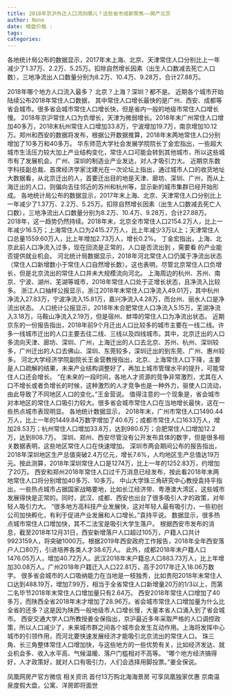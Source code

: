```yaml
---
title: 2018年京沪外迁人口流向哪儿？这些省市成新聚焦——房产北京
author: None
date: 楼盘价格 : 
tags: 
categories: 
---
```

各地统计局公布的数据显示，2017年末上海、北京、天津常住人口分别比上一年减少了1.37万、2.2万、5.25万。扣除自然增长因素（出生人口数减去死亡人口数），三地净流出人口数量分别为8.2万、10.4万、9.28万，合计27.88万。
<!-- more -->
2018年哪个地方人口流入最多？
北京？上海？深圳？都不是。
近期各个城市开始陆续公布2018年常住人口数据， 其中常住人口增长最快的是广州、西安、成都等省会城市。很多省会城市常住人口增长快，但是省内一般的地级市常住人口增长慢。
2018年京沪常住人口为负增长，天津为微弱增长。2018年末广州常住人口增加40多万，2018末杭州常住人口增加33.8万，宁波增加19.7万，南京增加10.12万。郑州和西安的数据将发布，根据公开数据推算，2018年末两地常住人口分别增加了10多万和40多万。
华东师范大学社会发展学院院长丁金宏指出，一些超大城市生活压力较大加上产业结构变化，常住人口可能会转到其他城市，所以这些城市有了发展机会。广州、深圳的制造业产业发达，对人才吸引力大。
近期京东数字科技副总裁、首席经济学家沈建光在一次论坛上指出，通过城市人口的收货地址大数据看，从北京迁出的人，首要迁出目的地是天津、廊坊、深圳、广州，而从上海迁出的人口，则偏向去往邻近的苏州和杭州等，显示新的城市集群已经开始形成。
各地统计局公布的数据显示，2017年末上海、北京、天津常住人口分别比上一年减少了1.37万、2.2万、5.25万。扣除自然增长因素（出生人口数减去死亡人口数），三地净流出人口数量分别为8.2万、10.4万、9.28万，合计27.88万。
2018年，这一趋势仍然持续。2018年末，北京全市常住人口2154.2万人，比上一年减少16.5万；上海常住人口为2415.27万人，比上年减少3万以上；天津常住人口总量1559.60万人，比上年增加2.73万人，增长0.2%。
丁金宏指出，上海、北京此前人口净流入过多，现在回流是正常的，人口是否流出到
，需要看
的产业能否提供就业机会。
河北统计局数据显示，2018年河北常住人口仍属于净流出状态（常住人口新增数小于常住人口自然增长数）。这也表明，尽管北京常住人口负增长，但是北京流出的常住人口并未大规模流向河北。
上海周边的杭州、苏州、南京、宁波、湖州、芜湖等城市，2018年常住人口处于正增长状态，且净流入比较多。
浙江人口抽样公报显示，浙江2018年末常住人口净流入49.01万，其中杭州净流入27.83万，宁波净流入15.81万，嘉兴净流入4.28万，而台州、丽水人口是净流出状态。
人口统计公报显示，2018年末合肥常住人口净流入5.15万，芜湖净流入3.18万，马鞍山净流入2.19万，但是宿州、蚌埠的常住人口为净流出状态。
近期京东的一份报告指出，2018年前9个月迁出人口比较多的城市主要在一线二线。许多一线城市迁出的人口主要去往二线、三线以及四线城市。其中，北京迁出的人口多流向天津、廊坊、深圳、广州，上海迁出的人口去北京、苏州、杭州、深圳较多，广州迁出的人口去佛山、深圳、东莞较多，深圳迁出的到东莞、广州、惠州较多。
河北大学经济学院副院长王金营教授指出，北京、上海常住人口下降，主要是人口疏解的结果，未来产业结构调整好了，再加上城市管理水平的提升，可能常住人口还会增长。
“在未来的一段时间，各地人才资源的竞争非常激烈，尤其在人口不增长或者负增长的时候，这种激烈的人才竞争也是一种外力，驱使人口流动，由此导致了不同地区人口的变化。”王金营说。
值得注意的一个现象是，省会城市对本地区的常住人口吸引力较大。很多省会城市常住人口在当地增长最快，这在一些热点城市表现明显。
各地统计数据显示， 2018年末，广州市常住人口1490.44万人，比上一年的1449.84万数字增加了40.6万；成都市常住人口1633万人，增加28.53万；杭州常住人口增加33.8万，达到980.6万；合肥常住人口增加12.2万，达到808.7万。
深圳、郑州、西安尽管没有公开发布具体的数字，但是很多相关数据表明，这些地区常住人口在快速增加。
深圳市两会期间公布的报告指出，2018年深圳地区生产总值突破2.4万亿元，增长7.6%，人均地区生产总值达19万元。按此测算，2018年深圳常住人口是1274万，比上一年的1252.83万，约增加了20万。
西安和郑州2018年常住人口过千万消息已经发布，按此看2018年末两地常住人口将分别增加40多万、10多万。
中山大学珠三角研究中心教授袁持平指出，一些热点城市占据国家战略要地，比如长江经济带、粤港澳大湾区，这些城市发展得快是正常的。同时，武汉、成都、西安也出台了很多吸引人才的政策，对年轻人吸引力大。
“很多地方高科技产业发展快，这对年轻人最有吸引力，一些初创公司加快孵化，有利于促进产业发展和人口增长。”袁持平说。
数据显示，很多热点城市常住人口增加快，其不二法宝是吸引大学生落户。
根据西安市发布的消息，截至2018年12月31日，西安新增落户人口超过105万，户籍人口共计9923159人，将突破1000万。根据2019年西安政府工作报告，2018年全年西安落户人口80万，引进培养各类人才38.6万人。
此外，成都2018年末户籍人口1476.05万人，增加40.72万人。武汉2018年末户籍总人口883.73万人，比上年增加30.08万人。广州2018年户籍迁入人口22.81万，高于2017年迁入18.06万数字。
很多省会城市的人口吸纳能力在当地是一枝独秀，比如贵阳2018年末常住人口达到488.19万，增加7.99万，相当于全省常住人口新增量20万的1/3以上，而第二名毕节2018年末常住人口增加量只有2.64万。
西安2018年常住人口增加了40多万，而陕西全省2018年末才增加了28.96万。省会城市常住人口增加量为什么比全省的还多？这是因为陕西一般地级市人口增长慢，大量本省人口涌入到了省会城市。
西安交通大学人口所教授姜全保指出，京沪最近多年采取严格的人口调控政策，所以人口减少了，未来城市群之间各个城市会发生互动作用。上海将发挥中心城市的引领作用，而河北要快速发展经济才能吸引北京流出的常住人口。
珠三角、长三角整体常住人口增加快，与这些地方的一些优势有关，比如经济发达、就业机会多、收入水平高、气候温暖、落户门槛相对不高等。
“哪个地方经济搞得好，人才政策好，就对人口有吸引力，人们会选择用脚投票。”姜全保说。
                        
                        
                        
                        
                                        
                    
                    
                
                    
                    
                    
                
                    
                
凤凰网房产官方微信
相关资讯
首付13万购北海海景房 可享凤凰独家优惠
京南温泉度假大盘，公寓、洋房即将面世
	                        
	                    
	                        
	                    

